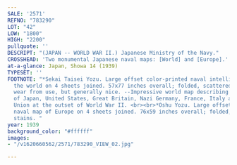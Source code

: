 ```yaml
---
SALE: '2571'
REFNO: "783290"
LOT: "42"
LOW: "1800"
HIGH: "2200"
pullquote: ''
DESCRIPT: "(JAPAN -- WORLD WAR II.) Japanese Ministry of the Navy."
CROSSHEAD: 'Two monumental Japanese naval maps: [World] and [Europe].'
at-a-glance: Japan, Showa 14 (1939)
TYPESET: ''
FOOTNOTE: "*Sekai Taisei Yozu. Large offset color-printed naval intelligence map of
  the world on 4 sheets joined. 57x77 inches overall; folded, scattered staining and
  wear from use, but generally nice. --Impressive world map describing the naval strengths
  of Japan, United States, Great Britain, Nazi Germany, France, Italy and the Soviet
  Union at the outset of World War II. <br><br>*Oshu Yozu. Large offset color-printed
  naval map of Europe on 4 sheets joined. 76x59 inches overall; folded, scattered
  stains. "
year: 1939
background_color: "#ffffff"
images:
- "/v1620660562/2571/783290_VIEW_02.jpg"

---
```

